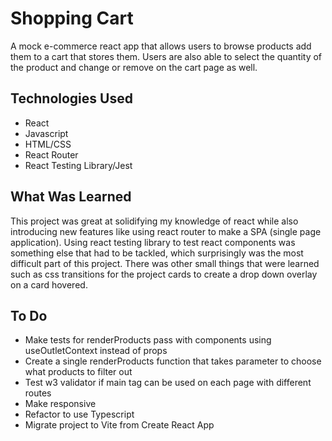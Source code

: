 # Shopping Cart

A mock e-commerce react app that allows users to browse products add them to a cart that stores them. Users are also able to select the quantity of the product and change or remove on the cart page as well.

## Technologies Used

- React
- Javascript
- HTML/CSS
- React Router
- React Testing Library/Jest

## What Was Learned

This project was great at solidifying my knowledge of react while also introducing new features like using react router to make a SPA (single page application). Using react testing library to test react components was something else that had to be tackled, which surprisingly was the most difficult part of this project. There was other small things that were learned such as css transitions for the project cards to create a drop down overlay on a card hovered.

## To Do

- Make tests for renderProducts pass with components using useOutletContext instead of props
- Create a single renderProducts function that takes parameter to choose what products to filter out
- Test w3 validator if main tag can be used on each page with different routes
- Make responsive
- Refactor to use Typescript
- Migrate project to Vite from Create React App
